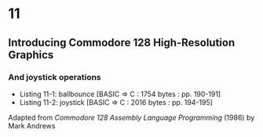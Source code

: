 #   11
##  Introducing Commodore 128 High-Resolution Graphics
### And joystick operations

- Listing 11-1: ballbounce [BASIC => C : 1754 bytes : pp. 190-191]
- Listing 11-2: joystick   [BASIC => C : 2016 bytes : pp. 194-195]

Adapted from _Commodore 128 Assembly Language Programming_ (1986) by Mark Andrews
